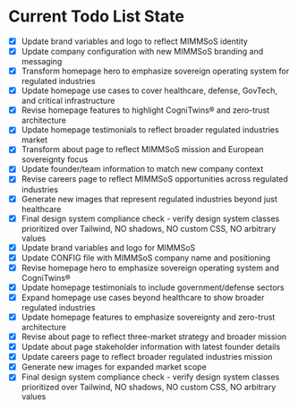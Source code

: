 <!-- DO NOT EDIT - Managed by todo_list tool -->
<!-- Updated: 2025-09-30T20:48:30.186Z -->

# Current Todo List State

- [x] Update brand variables and logo to reflect MIMMSoS identity
- [x] Update company configuration with new MIMMSoS branding and messaging
- [x] Transform homepage hero to emphasize sovereign operating system for regulated industries
- [x] Update homepage use cases to cover healthcare, defense, GovTech, and critical infrastructure
- [x] Revise homepage features to highlight CogniTwins® and zero-trust architecture
- [x] Update homepage testimonials to reflect broader regulated industries market
- [x] Transform about page to reflect MIMMSoS mission and European sovereignty focus
- [x] Update founder/team information to match new company context
- [x] Revise careers page to reflect MIMMSoS opportunities across regulated industries
- [x] Generate new images that represent regulated industries beyond just healthcare
- [x] Final design system compliance check - verify design system classes prioritized over Tailwind, NO shadows, NO custom CSS, NO arbitrary values
- [x] Update brand variables and logo for MIMMSoS
- [x] Update CONFIG file with MIMMSoS company name and positioning
- [x] Revise homepage hero to emphasize sovereign operating system and CogniTwins®
- [x] Update homepage testimonials to include government/defense sectors
- [x] Expand homepage use cases beyond healthcare to show broader regulated industries
- [x] Update homepage features to emphasize sovereignty and zero-trust architecture
- [x] Revise about page to reflect three-market strategy and broader mission
- [x] Update about page stakeholder information with latest founder details
- [x] Update careers page to reflect broader regulated industries mission
- [x] Generate new images for expanded market scope
- [x] Final design system compliance check - verify design system classes prioritized over Tailwind, NO shadows, NO custom CSS, NO arbitrary values
